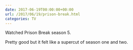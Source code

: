 ```yaml
---
date: 2017-06-19T00:00:00+00:00
url: /2017/06/19/prison-break.html
categories: TV
---
```

Watched Prison Break season 5.

Pretty good but it felt like a supercut of season one and two.


